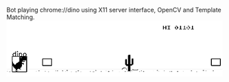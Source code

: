 Bot playing chrome://dino using X11 server interface, OpenCV and Template Matching.
![preview](preview.png)